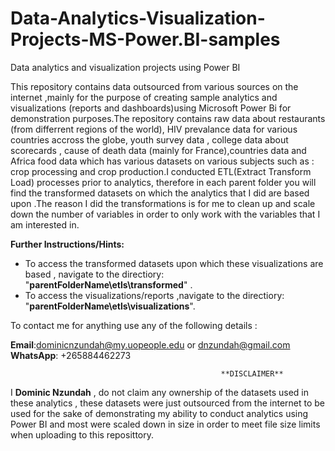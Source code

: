 # Data-Analytics-Visualization-Projects-MS-Power.BI-samples
 Data analytics and visualization projects using Power BI

This repository contains data outsourced from various sources on the internet ,mainly for the purpose of creating sample analytics and visualizations (reports and dashboards)using Microsoft Power Bi for demonstration purposes.The repository contains raw data about restaurants (from differrent regions of the world), HIV prevalance data for various countries accross the globe, youth survey data , college data about scorecards  , cause of death data (mainly for France),countries data  and Africa food  data which has various datasets on various subjects such as : crop processing and crop production.I conducted ETL(Extract Transform Load) processes prior to analytics, therefore in each parent folder you will find the transformed datasets on which  the analytics that I did are based upon .The reason I did the transformations is for me to clean up and scale  down the number of variables in order to only work with the variables that I am interested in.

**Further Instructions/Hints:**
- To access the transformed datasets upon which these visualizations are based , navigate to the directiory:    "**parentFolderName\etls\transformed**" .
- To access the visualizations/reports ,navigate to the directiory: "**parentFolderName\etls\visualizations**".

To contact me for anything use any of the following details :

**Email**:dominicnzundah@my.uopeople.edu or dnzundah@gmail.com
**WhatsApp**: +265884462273


                                                   **DISCLAIMER**

I **Dominic Nzundah** , do not claim any ownership of the datasets used in these analytics , these datasets were just outsourced from the internet to be used for the sake of demonstrating my ability to conduct analytics using Power BI and most were scaled down in size in order to  meet file size limits when uploading to this reposittory.
